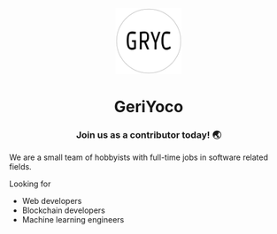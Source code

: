 <p align="center">
  <img src="/media/gryc.png" width="120px"></img>
</p>

<h1 align="center">
  GeriYoco
</h1>

<h3 align="center">
  Join us as a contributor today! 🌏
</h3>

We are a small team of hobbyists with full-time jobs in software related fields.

Looking for
- Web developers
- Blockchain developers
- Machine learning engineers
